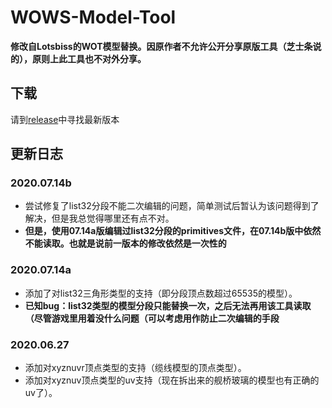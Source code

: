 # WOWS-Model-Tool

**修改自Lotsbiss的WOT模型替换。因原作者不允许公开分享原版工具（芝士条说的），原则上此工具也不对外分享。**

## 下载
请到[release](https://github.com/SEA-group/WoT-Model-Tool-WoWS-Refit/releases)中寻找最新版本

## 更新日志

### 2020.07.14b
* 尝试修复了list32分段不能二次编辑的问题，简单测试后暂认为该问题得到了解决，但是我总觉得哪里还有点不对。
* **但是，使用07.14a版编辑过list32分段的primitives文件，在07.14b版中依然不能读取。也就是说前一版本的修改依然是一次性的**

### 2020.07.14a
* 添加了对list32三角形类型的支持（即分段顶点数超过65535的模型）。
* **已知bug：list32类型的模型分段只能替换一次，之后无法再用该工具读取（尽管游戏里用着没什么问题（可以考虑用作防止二次编辑的手段**

### 2020.06.27
* 添加对xyznuvr顶点类型的支持（缆线模型的顶点类型）。
* 添加对xyznuv顶点类型的uv支持（现在拆出来的舰桥玻璃的模型也有正确的uv了）。

